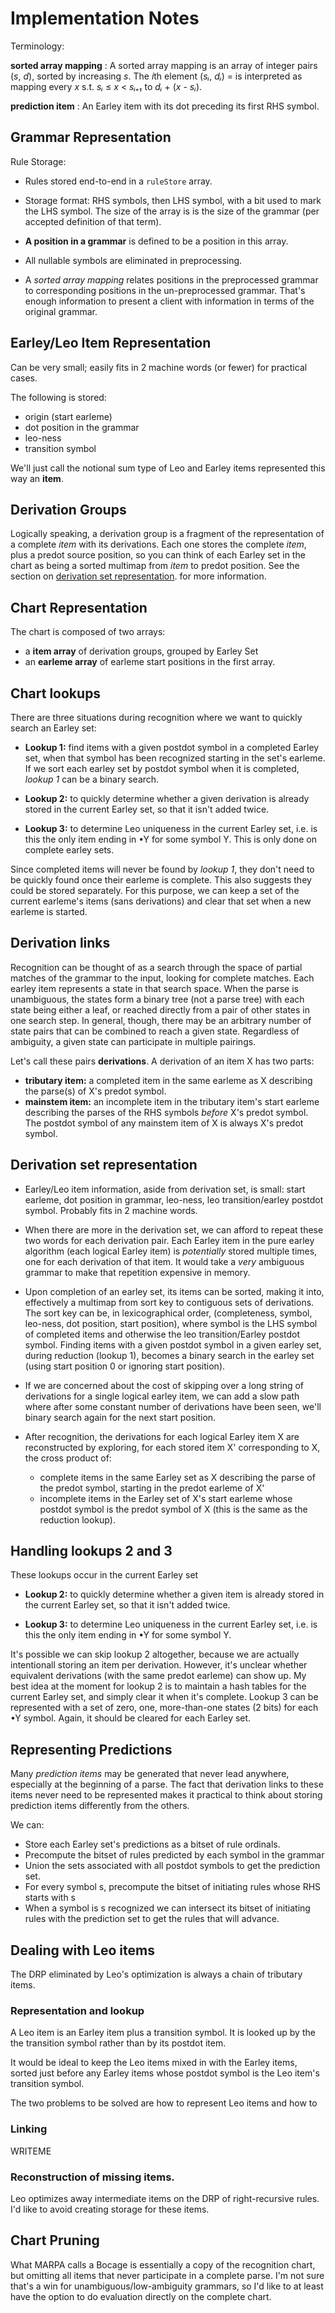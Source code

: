 # Implementation Notes

Terminology:

**sorted array mapping**
: A sorted array mapping is an array of integer pairs (*s*, *d*), sorted by
  increasing *s*. The *i*th element (*sᵢ*, *dᵢ*) = is interpreted as mapping every
  *x* s.t. *sᵢ* ≤ *x* < *sᵢ₊₁* to *dᵢ* + (*x* - *sᵢ*).

**prediction item**
: An Earley item with its dot preceding its first RHS symbol.

## Grammar Representation

Rule Storage:
- Rules stored end-to-end in a `ruleStore` array.
- Storage format: RHS symbols, then LHS symbol, with a bit used to mark the LHS symbol.  The size of
  the array is is the size of the grammar (per accepted definition of that term).
- **A position in a grammar** is defined to be a position in this array.

- All nullable symbols are eliminated in preprocessing.

- A *sorted array mapping* relates positions in the preprocessed grammar to
  corresponding positions in the un-preprocessed grammar.  That's enough
  information to present a client with information in terms of the original
  grammar.

## Earley/Leo Item Representation

Can be very small; easily fits in 2 machine words (or fewer) for practical cases.

The following is stored:
- origin (start earleme)
- dot position in the grammar
- leo-ness
- transition symbol

We'll just call the notional sum type of Leo and Earley items represented this way an **item**.

## Derivation Groups

Logically speaking, a derivation group is a fragment of the representation of a complete *item* with
its derivations.  Each one stores the complete *item*, plus a predot source position, so you can
think of each Earley set in the chart as being a sorted multimap from *item* to predot position.
See the section on [derivation set representation](#derivation-set-representation). for more
information.

## Chart Representation

The chart is composed of two arrays:
- a **item array** of derivation groups, grouped by Earley Set
- an **earleme array** of earleme start positions in the first array.

## Chart lookups

There are three situations during recognition where we want to quickly search an
Earley set:

- **Lookup 1:** find items with a given postdot symbol in a completed Earley
  set, when that symbol has been recognized starting in the set's earleme. If we
  sort each earley set by postdot symbol when it is completed, *lookup 1* can
  be a binary search.

- **Lookup 2:** to quickly determine whether a given derivation is already stored in
  the current Earley set, so that it isn't added twice.

- **Lookup 3:** to determine Leo uniqueness in the current Earley set, i.e. is this the only item
  ending in •Y for some symbol Y.  This is only done on complete earley sets.

Since completed items will never be found by *lookup 1*, they don't need to be
quickly found once their earleme is complete.  This also suggests they could be
stored separately. For this purpose, we can keep a set of the current earleme's
items (sans derivations) and clear that set when a new earleme is started.

## Derivation links

Recognition can be thought of as a search through the space of partial matches of
the grammar to the input, looking for complete matches. Each earley item
represents a state in that search space.  When the parse is unambiguous, the
states form a binary tree (not a parse tree) with each state being either a
leaf, or reached directly from a pair of other states in one search step. In
general, though, there may be an arbitrary number of state pairs that can be
combined to reach a given state. Regardless of ambiguity, a given state can
participate in multiple pairings.

Let's call these pairs **derivations**.  A derivation of an item X has two parts:
- **tributary item:** a completed item in the same earleme as X describing the
  parse(s) of X's predot symbol.
- **mainstem item:** an incomplete item in the tributary item's start earleme
  describing the parses of the RHS symbols *before* X's predot symbol. The
  postdot symbol of any mainstem item of X is always X's predot symbol.

## Derivation set representation

- Earley/Leo item information, aside from derivation set, is small: start earleme, dot position in grammar,
  leo-ness, leo transition/earley postdot symbol.  Probably fits in 2 machine words.
  
- When there are more in the derivation set, we can afford to repeat these two words for each
  derivation pair.  Each Earley item in the pure earley algorithm (each logical Earley item) is
  *potentially* stored multiple times, one for each derivation of that item. It would take a *very*
  ambiguous grammar to make that repetition expensive in memory.
  
- Upon completion of an earley set, its items can be sorted, making it into, effectively a multimap
  from sort key to contiguous sets of derivations.  The sort key can be, in lexicographical order,
  (completeness, symbol, leo-ness, dot position, start position), where symbol is the LHS symbol of
  completed items and otherwise the leo transition/Earley postdot symbol. Finding items with a given
  postdot symbol in a given earley set, during reduction (lookup 1), becomes a binary search in the
  earley set (using start position 0 or ignoring start position).
  
- If we are concerned about the cost of skipping over a long string of derivations for a single
  logical earley item, we can add a slow path where after some constant number of derivations have
  been seen, we'll binary search again for the next start position.
  
- After recognition, the derivations for each logical Earley item X are reconstructed by exploring,
  for each stored item X' corresponding to X, the cross product of:
  - complete items in the same Earley set as X describing the parse of the predot symbol, starting
    in the predot earleme of X'
  - incomplete items in the Earley set of X's start earleme whose postdot symbol is the predot
    symbol of X (this is the same as the reduction lookup).

## Handling lookups 2 and 3

These lookups occur in the current Earley set

- **Lookup 2:** to quickly determine whether a given item is already stored in
  the current Earley set, so that it isn't added twice.

- **Lookup 3:** to determine Leo uniqueness in the current Earley set, i.e. is
  this the only item ending in •Y for some symbol Y.
  
It's possible we can skip lookup 2 altogether, because we are actually intentionall storing an item
per derivation.  However, it's unclear whether equivalent derivations (with the same predot earleme)
can show up.  My best idea at the moment for lookup 2 is to maintain a hash tables for the current
Earley set, and simply clear it when it's complete.  Lookup 3 can be represented with a set of zero,
one, more-than-one states (2 bits) for each •Y symbol.  Again, it should be cleared for each Earley
set.

## Representing Predictions

Many *prediction items* may be generated that never lead anywhere, especially at
the beginning of a parse.  The fact that derivation links to these items never
need to be represented makes it practical to think about storing prediction
items differently from the others.

We can:
- Store each Earley set's predictions as a bitset of rule ordinals.
- Precompute the bitset of rules predicted by each symbol in the grammar
- Union the sets associated with all postdot symbols to get the prediction set.
- For every symbol s, precompute the bitset of initiating rules whose RHS starts
  with s
- When a symbol is s recognized we can intersect its bitset of initiating rules
  with the prediction set to get the rules that will advance.

## Dealing with Leo items

The DRP eliminated by Leo's optimization is always a chain of tributary items.

### Representation and lookup

A Leo item is an Earley item plus a transition symbol.  It is looked up by the
the transition symbol rather than by its postdot item.

It would be ideal to keep the Leo items mixed in with the Earley items, sorted
just before any Earley items whose postdot symbol is the Leo item's transition
symbol.

The two problems to be solved are how to represent Leo items and how to 

### Linking

WRITEME

### Reconstruction of missing items.

Leo optimizes away intermediate items on the DRP of right-recursive rules.  
I'd like to avoid creating storage for these items.

## Chart Pruning

What MARPA calls a Bocage is essentially a copy of the recognition chart, but
omitting all items that never participate in a complete parse.  I'm not sure
that's a win for unambiguous/low-ambiguity grammars, so I'd like to at least
have the option to do evaluation directly on the complete chart.
